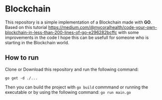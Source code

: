 # Blockchain

This repository is a simple implementation of a Blockchain made with __GO__. Based on this tutorial https://medium.com/@mycoralhealth/code-your-own-blockchain-in-less-than-200-lines-of-go-e296282bcffc with some improvements in the code I hope this can be usefull for someone who is starting in the Blockchain world.

## How to run

Clone or Download this repository and run the following command:
```
go get -d ./...
```
Then you can build the project with `go build` commmand or running the executable or by using the following command: `go run main.go` 